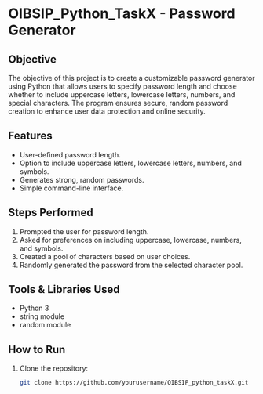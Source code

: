 # OIBSIP_Python_TaskX - Password Generator
## Objective
The objective of this project is to create a customizable password generator using Python that allows users to specify password length and choose whether to include uppercase letters, lowercase letters, numbers, and special characters. The program ensures secure, random password creation to enhance user data protection and online security.
## Features
- User-defined password length.
- Option to include uppercase letters, lowercase letters, numbers, and symbols.
- Generates strong, random passwords.
- Simple command-line interface.
## Steps Performed
1. Prompted the user for password length.
2. Asked for preferences on including uppercase, lowercase, numbers, and symbols.
3. Created a pool of characters based on user choices.
4. Randomly generated the password from the selected character pool.
## Tools & Libraries Used
- Python 3
- string module
- random module
## How to Run
1. Clone the repository:
   ```bash
   git clone https://github.com/yourusername/OIBSIP_python_taskX.git
